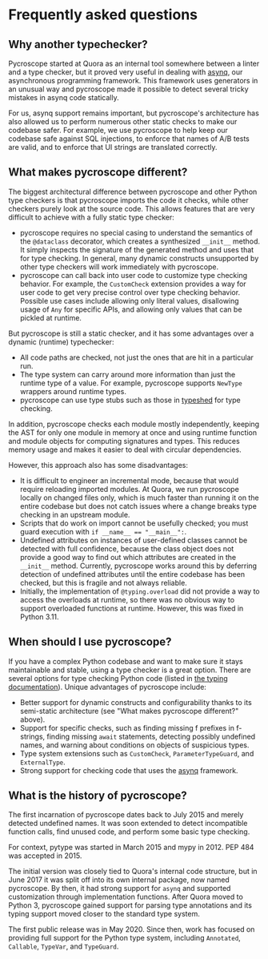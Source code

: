 # Frequently asked questions

## Why another typechecker?

Pycroscope started at Quora as an internal tool somewhere between a linter and a type
checker, but it proved very useful in dealing with [asynq](https://github.com/quora/asynq),
our asynchronous programming framework. This framework uses generators in an unusual way
and pycroscope made it possible to detect several tricky mistakes in asynq code statically.

For us, asynq support remains important, but pycroscope's architecture has also allowed us
to perform numerous other static checks to make our codebase safer. For example, we use
pycroscope to help keep our codebase safe against SQL injections, to enforce that names of
A/B tests are valid, and to enforce that UI strings are translated correctly.

## What makes pycroscope different?

The biggest architectural difference between pycroscope and other Python type checkers
is that pycroscope imports the code it checks, while other checkers purely look at the
source code. This allows features that are very
difficult to achieve with a fully static type checker:

- pycroscope requires no special casing to understand the semantics of the `@dataclass`
  decorator, which creates a synthesized `__init__` method. It simply inspects the
  signature of the generated method and uses that for type checking. In general,
  many dynamic constructs unsupported by other type checkers will work immediately with
  pycroscope.
- pycroscope can call back into user code to customize type checking behavior. For example,
  the `CustomCheck` extension provides a way for user code to get very precise control
  over type checking behavior. Possible use cases include allowing only literal values,
  disallowing usage of `Any` for specific APIs, and allowing only values that can be
  pickled at runtime.

But pycroscope is still a static checker, and it has some advantages over a dynamic
(runtime) typechecker:

- All code paths are checked, not just the ones that are hit in a particular run.
- The type system can carry around more information than just the runtime type of a
  value. For example, pycroscope supports `NewType` wrappers around runtime types.
- pycroscope can use type stubs such as those in
  [typeshed](https://github.com/python/typeshed) for type checking.

In addition, pycroscope checks each module mostly independently, keeping the AST for only
one module in memory at once and using runtime function and module objects for computing
signatures and types. This reduces memory usage and makes it easier to deal with circular
dependencies.

However, this approach also has some disadvantages:

- It is difficult to engineer an incremental mode, because that would require reloading
  imported modules. At Quora, we run pycroscope locally on changed files only, which is
  much faster than running it on the entire codebase but does not catch issues where a
  change breaks type checking in an upstream module.
- Scripts that do work on import cannot be usefully checked; you must guard execution
  with `if __name__ == "__main__":`.
- Undefined attributes on instances of user-defined classes cannot be detected with full
  confidence, because the class object does not provide a good way to find out which
  attributes are created in the `__init__` method. Currently, pycroscope works around this
  by deferring detection of undefined attributes until the entire codebase has been checked,
  but this is fragile and not always reliable.
- Initially, the implementation of `@typing.overload` did not provide a way to access the
  overloads at runtime, so there was no obvious way to support overloaded functions at runtime.
  However, this was fixed in Python 3.11.

## When should I use pycroscope?

If you have a complex Python codebase and want to make sure it stays maintainable and
stable, using a type checker is a great option. There are several options for type
checking Python code (listed in
[the typing documentation](https://typing.readthedocs.io/en/latest/)). Unique advantages
of pycroscope include:

- Better support for dynamic constructs and configurability thanks to its semi-static
  architecture (see "What makes pycroscope different?" above).
- Support for specific checks, such as finding missing f prefixes in f-strings,
  finding missing `await` statements, detecting possibly undefined names, and warning
  about conditions on objects of suspicious types.
- Type system extensions such as `CustomCheck`, `ParameterTypeGuard`, and `ExternalType`.
- Strong support for checking code that uses the [asynq](https://github.com/quora/asynq)
  framework.

## What is the history of pycroscope?

[//]: # "First commit is 6d671398f9de24ee8cc1baccadfed2420cba765c"

The first incarnation of pycroscope dates back to July 2015 and merely detected undefined
names. It was soon extended to detect incompatible function calls, find unused
code, and perform some basic type checking.

For context, pytype was started in March 2015 and mypy in 2012. PEP 484 was accepted in 2015.

The initial version was closely tied to
Quora's internal code structure, but in June 2017 it was split off into its own internal
package, now named pycroscope. By then, it had strong support for `asynq` and supported
customization through implementation functions. After Quora moved to Python 3, pycroscope
gained support for parsing type annotations and
its typing support moved closer to the standard type system.

The first public release was in May 2020. Since then, work has focused on providing full
support for the Python type system, including `Annotated`, `Callable`, `TypeVar`, and
`TypeGuard`.
